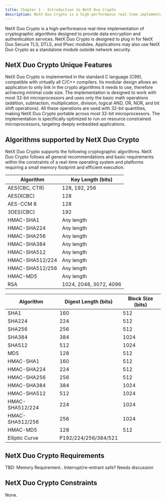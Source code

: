 ```yaml
---
title: Chapter 1 - Introduction to NetX Duo Crypto
description: NetX Duo Crypto is a high-performance real-time implementation of cryptographic algorithms designed to provide data encryption and authentication services.
---
```



NetX Duo Crypto is a high-performance real-time implementation of cryptographic algorithms designed to provide data encryption and authentication services. NetX Duo Crypto is designed to plug in for NetX Duo Secure TLS, DTLS, and IPsec modules. Applications may also use NetX Duo Crypto as a standalone module outside network security.

## NetX Duo Crypto Unique Features

NetX Duo Crypto is implemented in the standard C language (C99), compatible with virtually all C/C++ compilers. Its modular design allows an application to only link in the crypto algorithms it needs to use, therefore achieving minimal code size. The implementation is designed to work with most 32-bit microprocessors and uses only the basic math operations (addition, subtraction, multiplication, division, logical AND, OR, NOR, and bit shift operations). All these operations are used with 32-bit quantities, making NetX Duo Crypto portable across most 32-bit microprocessors. The implementation is specifically optimized to run on resource constrained microprocessors, targeting deeply embedded applications.

## Algorithms supported by NetX Duo Crypto

NetX Duo Crypto supports the following cryptographic algorithms. NetX Duo Crypto follows all general recommendations and basic requirements within the constraints of a real-time operating system and platforms requiring a small memory footprint and efficient execution.

| Algorithm       | Key Length (bits)      |
| --------------- | ---------------------- |
| AES(CBC, CTR)   | 128, 192, 256          |
| AES(XCBC)       | 128                    |
| AES-CCM 8       | 128                    |
| 3DES(CBC)       | 192                    |
| HMAC-SHA1       | Any length             |
| HMAC-SHA224     | Any length             |
| HMAC-SHA256     | Any length             |
| HMAC-SHA384     | Any length             |
| HMAC-SHA512     | Any length             |
| HMAC-SHA512/224 | Any length             |
| HMAC-SHA512/256 | Any length             |
| HMAC-MD5        | Any length             |
| RSA             | 1024, 2048, 3072, 4096 |

| Algorithm       | Digest Length (bits) | Block Size (bits) |
| --------------- | -------------------- | ----------------- |
| SHA1            | 160                  | 512               |
| SHA224          | 224                  | 512               |
| SHA256          | 256                  | 512               |
| SHA384          | 384                  | 1024              |
| SHA512          | 512                  | 1024              |
| MD5             | 128                  | 512               |
| HMAC-SHA1       | 160                  | 512               |
| HMAC-SHA224     | 224                  | 512               |
| HMAC-SHA256     | 256                  | 512               |
| HMAC-SHA384     | 384                  | 1024              |
| HMAC-SHA512     | 512                  | 1024              |
| HMAC-SHA512/224 | 224                  | 1024              |
| HMAC-SHA512/256 | 256                  | 1024              |
| HMAC-MD5        | 128                  | 512               |
| Elliptic Curve  | P192/224/256/384/521 |                   |

## NetX Duo Crypto Requirements

TBD: Memory Requirement.. Interrupt/re-entrant safe? Needs discussion

## NetX Duo Crypto Constraints

None.
